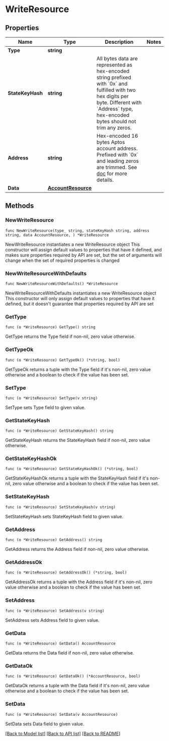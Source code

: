 # WriteResource

## Properties

Name | Type | Description | Notes
------------ | ------------- | ------------- | -------------
**Type** | **string** |  | 
**StateKeyHash** | **string** | All bytes data are represented as hex-encoded string prefixed with &#x60;0x&#x60; and fulfilled with two hex digits per byte.  Different with &#x60;Address&#x60; type, hex-encoded bytes should not trim any zeros.  | 
**Address** | **string** | Hex-encoded 16 bytes Aptos account address.  Prefixed with &#x60;0x&#x60; and leading zeros are trimmed.  See [doc](https://diem.github.io/move/address.html) for more details.  | 
**Data** | [**AccountResource**](AccountResource.md) |  | 

## Methods

### NewWriteResource

`func NewWriteResource(type_ string, stateKeyHash string, address string, data AccountResource, ) *WriteResource`

NewWriteResource instantiates a new WriteResource object
This constructor will assign default values to properties that have it defined,
and makes sure properties required by API are set, but the set of arguments
will change when the set of required properties is changed

### NewWriteResourceWithDefaults

`func NewWriteResourceWithDefaults() *WriteResource`

NewWriteResourceWithDefaults instantiates a new WriteResource object
This constructor will only assign default values to properties that have it defined,
but it doesn't guarantee that properties required by API are set

### GetType

`func (o *WriteResource) GetType() string`

GetType returns the Type field if non-nil, zero value otherwise.

### GetTypeOk

`func (o *WriteResource) GetTypeOk() (*string, bool)`

GetTypeOk returns a tuple with the Type field if it's non-nil, zero value otherwise
and a boolean to check if the value has been set.

### SetType

`func (o *WriteResource) SetType(v string)`

SetType sets Type field to given value.


### GetStateKeyHash

`func (o *WriteResource) GetStateKeyHash() string`

GetStateKeyHash returns the StateKeyHash field if non-nil, zero value otherwise.

### GetStateKeyHashOk

`func (o *WriteResource) GetStateKeyHashOk() (*string, bool)`

GetStateKeyHashOk returns a tuple with the StateKeyHash field if it's non-nil, zero value otherwise
and a boolean to check if the value has been set.

### SetStateKeyHash

`func (o *WriteResource) SetStateKeyHash(v string)`

SetStateKeyHash sets StateKeyHash field to given value.


### GetAddress

`func (o *WriteResource) GetAddress() string`

GetAddress returns the Address field if non-nil, zero value otherwise.

### GetAddressOk

`func (o *WriteResource) GetAddressOk() (*string, bool)`

GetAddressOk returns a tuple with the Address field if it's non-nil, zero value otherwise
and a boolean to check if the value has been set.

### SetAddress

`func (o *WriteResource) SetAddress(v string)`

SetAddress sets Address field to given value.


### GetData

`func (o *WriteResource) GetData() AccountResource`

GetData returns the Data field if non-nil, zero value otherwise.

### GetDataOk

`func (o *WriteResource) GetDataOk() (*AccountResource, bool)`

GetDataOk returns a tuple with the Data field if it's non-nil, zero value otherwise
and a boolean to check if the value has been set.

### SetData

`func (o *WriteResource) SetData(v AccountResource)`

SetData sets Data field to given value.



[[Back to Model list]](../README.md#documentation-for-models) [[Back to API list]](../README.md#documentation-for-api-endpoints) [[Back to README]](../README.md)


